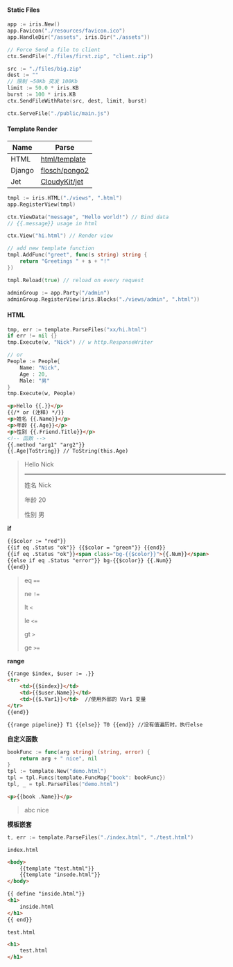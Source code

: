 #### Static Files

```go
app := iris.New()
app.Favicon("./resources/favicon.ico")
app.HandleDir("/assets", iris.Dir("./assets"))

// Force Send a file to client
ctx.SendFile("./files/first.zip", "client.zip")

src := "./files/big.zip"
dest := "" 
// 限制 ~50Kb 突发 100Kb
limit := 50.0 * iris.KB
burst := 100 * iris.KB
ctx.SendFileWithRate(src, dest, limit, burst)

ctx.ServeFile("./public/main.js")
```

#### Template Render

| Name   | Parse                                              |
| ------ | -------------------------------------------------- |
| HTML   | [html/template](https://pkg.go.dev/html/template)  |
| Django | [flosch/pongo2](https://github.com/flosch/pongo2)  |
| Jet    | [ CloudyKit/jet](https://github.com/CloudyKit/jet) |

```go
tmpl := iris.HTML("./views", ".html")
app.RegisterView(tmpl)

ctx.ViewData("message", "Hello world!") // Bind data
// {{.message}} usage in html

ctx.View("hi.html") // Render view

// add new template function
tmpl.AddFunc("greet", func(s string) string {
    return "Greetings " + s + "!"
})

tmpl.Reload(true) // reload on every request

adminGroup := app.Party("/admin")
adminGroup.RegisterView(iris.Blocks("./views/admin", ".html"))
```

#### HTML

```go
tmp, err := template.ParseFiles("xx/hi.html")
if err != nil {}
tmp.Execute(w, "Nick") // w http.ResponseWriter

// or
People := People{
    Name: "Nick",
    Age : 20,
    Male: "男"
}
tmp.Execute(w, People)
```

```html
<p>Hello {{.}}</p>
{{/* or (注释) */}}
<p>姓名 {{.Name}}</p>
<p>年龄 {{.Age}}</p>
<p>性别 {{.Friend.Title}}</p>
<!-- 函数 -->
{{.method "arg1" "arg2"}}
{{.Age|ToString}} // ToString(this.Age)
```

> Hello Nick
>
> ---
>
> 姓名 Nick
>
> 年龄 20
>
> 性别 男

**if**

```html
{{$color := "red"}}
{{if eq .Status "ok"}} {{$color = "green"}} {{end}}
{{if eq .Status "ok"}}<span class="bg-{{$color}}">{{.Num}}</span>
{{else if eq .Status "error"}} bg-{{$color}} {{.Num}}
{{end}}
```

> eq `==`
>
> ne `!=`
>
> lt `<`
>
> le `<=`
>
> gt `>`
>
> ge `>=`

**range**

```html
{{range $index, $user := .}}
<tr>
	<td>{{$index}}</td>
    <td>{{$user.Name}}</td>
    <td>{{$.Var1}}</td>  //使用外部的 Var1 变量
</tr>
{{end}}

{{range pipeline}} T1 {{else}} T0 {{end}} //没有值遍历时，执行else
```

**自定义函数**

```go
bookFunc := func(arg string) (string, error) {
    return arg + " nice", nil
}
tpl := template.New("demo.html")
tpl = tpl.Funcs(template.FuncMap{"book": bookFunc})
tpl, _ = tpl.ParseFiles("demo.html")
```

```html
<p>{{book .Name}}</p>
```

> abc nice

**模板嵌套**

```go
t, err := template.ParseFiles("./index.html", "./test.html")
```

`index.html`

```html
<body>
    {{template "test.html"}}
    {{template "insede.html"}}
</body>

{{ define "inside.html"}}
<h1>
    inside.html
</h1>
{{ end}}
```

`test.html`

```html
<h1>
    test.html
</h1>
```



